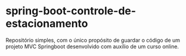 # spring-boot-controle-de-estacionamento
Repositório simples, com o único propósito de guardar o código de um projeto MVC Springboot desenvolvido com auxílio de um curso online.
